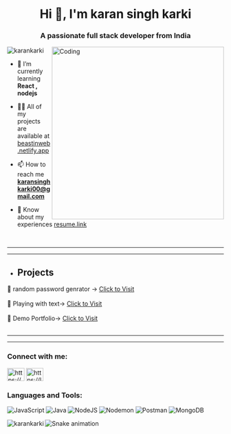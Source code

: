 <h1 align="center">Hi 👋, I'm karan singh karki</h1>
<h3 align="center">A passionate full stack developer from India</h3>
<img align="right" src="https://media.giphy.com/media/RbDKaczqWovIugyJmW/giphy.gif" width="400" alt="Coding">

<p align="left"> <img src="https://komarev.com/ghpvc/?username=karankarki&label=Profile%20views&color=0e75b6&style=flat" alt="karankarki" /> </p>


- 🌱 I’m currently learning **React , nodejs**

- 👨‍💻 All of my projects are available at [beastinweb.netlify.app](beastinweb.netlify.app)

- 📫 How to reach me **karansinghkarki00@gmail.com**

- 📄 Know about my experiences [resume.link](resume.link)

 <br>
 <hr>
  <hr>


 - <h2 align="left">  Projects </h2>
 👾 random password genrator ->  <a href="https://karankarki.github.io/Password_genrator/">Click to Visit</a><br><br>
 👾 Playing with text->  <a href="https://karankarki.github.io/Text_WEb_Reactjs/">Click to Visit</a><br><br>
 👾 Demo Portfolio->  <a href="https://beastinweb.netlify.app/#Home">Click to Visit</a><br><br>
 
 
 <hr>
  <hr>
 


<h3 align="left">Connect with me:</h3>
<p align="left">
<a href="https://linkedin.com/in/https://www.linkedin.com/in/karan-singh-karki-/" target="blank"><img align="center" src="https://raw.githubusercontent.com/rahuldkjain/github-profile-readme-generator/master/src/images/icons/Social/linked-in-alt.svg" alt="https://www.linkedin.com/in/karan-singh-karki-/" height="30" width="40" /></a>
<a href="https://www.leetcode.com/https://leetcode.com/karansinghkarki/" target="blank"><img align="center" src="https://raw.githubusercontent.com/rahuldkjain/github-profile-readme-generator/master/src/images/icons/Social/leet-code.svg" alt="https://leetcode.com/karansinghkarki/" height="30" width="40" /></a>
</p>




<h3 align="left">Languages and Tools:</h3>

![JavaScript](https://img.shields.io/badge/javascript-%23323330.svg?style=for-the-badge&logo=javascript&logoColor=%23F7DF1E) ![Java](https://img.shields.io/badge/java-%23ED8B00.svg?style=for-the-badge&logo=openjdk&logoColor=white) ![NodeJS](https://img.shields.io/badge/node.js-6DA55F?style=for-the-badge&logo=node.js&logoColor=white) ![Nodemon](https://img.shields.io/badge/NODEMON-%23323330.svg?style=for-the-badge&logo=nodemon&logoColor=%BBDEAD) ![Postman](https://img.shields.io/badge/Postman-FF6C37?style=for-the-badge&logo=postman&logoColor=white) ![MongoDB](https://img.shields.io/badge/MongoDB-%234ea94b.svg?style=for-the-badge&logo=mongodb&logoColor=white)


<p><img align="left" src="https://github-readme-stats.vercel.app/api/top-langs?username=karankarki&show_icons=true&locale=en&layout=compact" alt="karankarki" /></p>

<img src="https://raw.githubusercontent.com/maurodesouza/maurodesouza/output/snake.svg" alt="Snake animation" />
